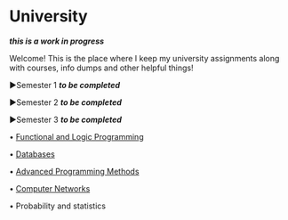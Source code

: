 # University

***this is a work in progress***

Welcome! This is the place where I keep my university assignments along with courses, info dumps and other helpful things!

▶Semester 1 ***to be completed***

▶Semester 2 ***to be completed*** 

▶Semester 3 ***to be completed*** 
 
   • [Functional and Logic Programming](https://github.com/913-Diaconu-Ana/Functional-and-Logic-Programming)
   
   • [Databases](https://github.com/913-Diaconu-Ana/University/tree/main/Databases)
   
   • [Advanced Programming Methods](https://github.com/913-Diaconu-Ana/Advanced-Programming-Methods)
   
   • [Computer Networks](https://github.com/913-Diaconu-Ana/University/blob/main/Computer%20Networks/Notes.md)
   
   • Probability and statistics
   
